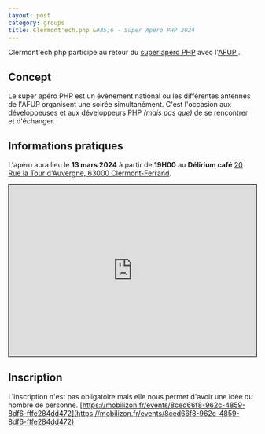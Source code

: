 ```yaml
---
layout: post
category: groups
title: Clermont'ech.php &#35;6 - Super Apéro PHP 2024
---
```


Clermont'ech.php participe au retour du [super apéro
PHP](https://afup.org/association/super-apero)
avec l'[AFUP ](https://afup.org/p/984-qui-sommes-nous).

## Concept

Le super apéro PHP est un évènement national ou les différentes antennes de
l'AFUP organisent une soirée simultanément. C'est l'occasion aux développeuses
et aux développeurs PHP _(mais pas que)_ de se rencontrer et d'échanger.

## Informations pratiques

L'apéro aura lieu le **13 mars 2024** à partir de **19H00** au **Délirium
café** [20 Rue la Tour d'Auvergne, 63000 Clermont-Ferrand](https://www.openstreetmap.org/?mlat=45.77626&mlon=3.08312#map=19/45.77626/3.08312).

<iframe width="100%" height="350" frameborder="0" scrolling="no" marginheight="0" marginwidth="0" src="https://www.openstreetmap.org/export/embed.html?bbox=3.0807048082351685%2C45.775341457640245%2C3.0855274200439453%2C45.77718413556261&amp;layer=mapnik&amp;marker=45.77626280421267%2C3.083116114139557" style="border: 1px solid black"></iframe>

## Inscription

L'inscription n'est pas obligatoire mais elle nous permet d'avoir une idée du nombre de personne.
[https://mobilizon.fr/events/8ced66f8-962c-4859-8df6-fffe284dd472](https://mobilizon.fr/events/8ced66f8-962c-4859-8df6-fffe284dd472)
